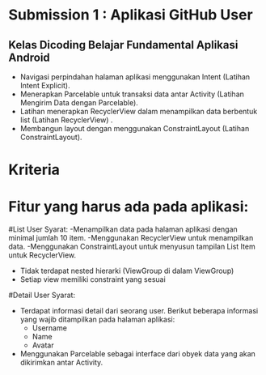 # Submission 1 : Aplikasi GitHub User
## Kelas Dicoding Belajar Fundamental Aplikasi Android

- Navigasi perpindahan halaman aplikasi menggunakan Intent (Latihan Intent Explicit).
- Menerapkan Parcelable untuk transaksi data antar Activity (Latihan Mengirim Data dengan Parcelable).
- Latihan menerapkan RecyclerView dalam menampilkan data berbentuk list (Latihan RecyclerView) .
- Membangun layout dengan menggunakan ConstraintLayout (Latihan ConstraintLayout).

# Kriteria
# Fitur yang harus ada pada aplikasi:

#List User
Syarat:
-Menampilkan data pada halaman aplikasi dengan minimal jumlah 10 item.
-Menggunakan RecyclerView untuk menampilkan data.
-Menggunakan ConstraintLayout untuk menyusun tampilan List Item untuk RecyclerView.
  * Tidak terdapat nested hierarki (ViewGroup di dalam ViewGroup)
  * Setiap view memiliki constraint yang sesuai

#Detail User
Syarat:

- Terdapat informasi detail dari seorang user. Berikut beberapa informasi yang wajib ditampilkan pada halaman aplikasi:
  * Username
  * Name
  * Avatar
- Menggunakan Parcelable sebagai interface dari obyek data yang akan dikirimkan antar Activity.
